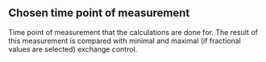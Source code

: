 ## Chosen time point of measurement

Time point of measurement that the calculations are done for. The result of this measurement is compared with minimal and maximal (if fractional values are selected) exchange control.

